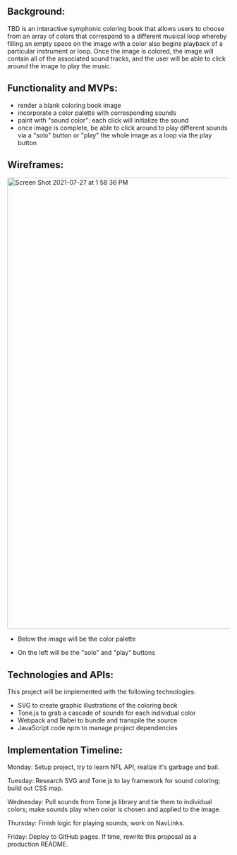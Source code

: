 ## Background:

TBD is an interactive symphonic coloring book that allows users to choose from an array of colors that correspond to a different musical loop whereby filling an empty space on the image with a color also begins playback of a particular instrument or loop.  Once the image is colored, the image will contain all of the associated sound tracks, and the user will be able to click around the image to play the music.  

## Functionality and MVPs:

* render a blank coloring book image 
* incorporate a color palette with corresponding sounds
* paint with "sound color":  each click will initialize the sound
* once image is complete, be able to click around to play different sounds via a "solo" button or "play" the whole image as a loop via the play button


## Wireframes:

<img width="1024" alt="Screen Shot 2021-07-27 at 1 58 36 PM" src="https://user-images.githubusercontent.com/77473921/127212222-6e1a3703-ecef-4646-995f-a1d87ad42f04.png">

* Below the image will be the color palette 

* On the left will be the "solo" and "play" buttons


## Technologies and APIs:

This project will be implemented with the following technologies:

* SVG to create graphic illustrations of the coloring book
* Tone.js to grab a cascade of sounds for each individual color
* Webpack and Babel to bundle and transpile the source 
* JavaScript code npm to manage project dependencies

## Implementation Timeline:

Monday: Setup project, try to learn NFL API, realize it's garbage and bail.  

Tuesday: Research SVG and Tone.js to lay framework for sound coloring; build out CSS map.

Wednesday: Pull sounds from Tone.js library and tie them to individual colors; make sounds play when color is chosen and applied to the image.  

Thursday: Finish logic for playing sounds, work on NavLinks.

Friday: Deploy to GitHub pages. If time, rewrite this proposal as a production README.
